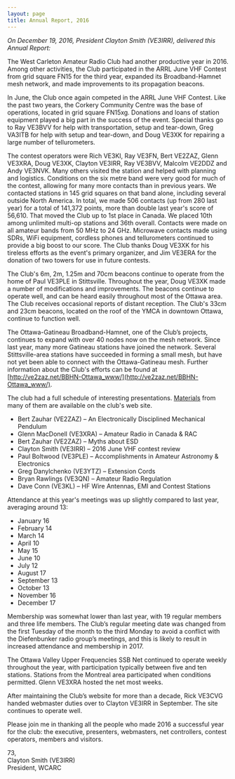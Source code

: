 ```yaml
---
layout: page
title: Annual Report, 2016
---
```


*On December 19, 2016, President Clayton Smith (VE3IRR), delivered this Annual Report:*

The West Carleton Amateur Radio Club had another productive year in 2016.  Among other activities, the Club participated in the ARRL June VHF Contest from grid square FN15 for the third year, expanded its Broadband-Hamnet mesh network, and made improvements to its propagation beacons.

In June, the Club once again competed in the ARRL June VHF Contest.  Like the past two years, the Corkery Community Centre was the base of operations, located in grid square FN15xg.  Donations and loans of station equipment played a big part in the success of the event.  Special thanks go to Ray VE3BVV for help with transportation, setup and tear-down, Greg VA3ITB for help with setup and tear-down, and Doug VE3XK for repairing a large number of tellurometers.

The contest operators were Rich VE3KI, Ray VE3FN, Bert VE2ZAZ, Glenn VE3XRA, Doug VE3XK, Clayton VE3IRR, Ray VE3BVV, Malcolm VE2DDZ and Andy VE3NVK.  Many others visited the station and helped with planning and logistics. Conditions on the six metre band were very good for much of the contest, allowing for many more contacts than in previous years.  We contacted stations in 145 grid squares on that band alone, including several outside North America.  In total, we made 506 contacts (up from 280 last year) for a total of 141,372 points, more than double last year's score of 56,610.  That moved the Club up to 1st place in Canada.  We placed 10th among unlimited multi-op stations and 36th overall.  Contacts were made on all amateur bands from 50 MHz to 24 GHz.  Microwave contacts made using SDRs, WiFi equipment, cordless phones and tellurometers continued to provide a big boost to our score.  The Club thanks Doug VE3XK for his tireless efforts as the event's primary organizer, and Jim VE3ERA for the donation of two towers for use in future contests.

The Club's 6m, 2m, 1.25m and 70cm beacons continue to operate from the home of Paul VE3PLE in Stittsville.  Throughout the year, Doug VE3XK made a number of modifications and improvements.  The beacons continue to operate well, and can be heard easily throughout most of the Ottawa area.  The Club receives occasional reports of distant reception.  The Club's 33cm and 23cm beacons, located on the roof of the YMCA in downtown Ottawa, continue to function well.

The Ottawa-Gatineau Broadband-Hamnet, one of the Club’s projects, continues to expand with over 40 nodes now on the mesh network.  Since last year, many more Gatineau stations have joined the network.  Several Stittsville-area stations have succeeded in forming a small mesh, but have not yet been able to connect with the Ottawa-Gatineau mesh.  Further information about the Club's efforts can be found at [http://ve2zaz.net/BBHN-Ottawa_www/](http://ve2zaz.net/BBHN-Ottawa_www/).

The club had a full schedule of interesting presentations.  [Materials](../presentations.html) from many of them are available on the club's web site.

* Bert Zauhar (VE2ZAZ) – An Electronically Disciplined Mechanical Pendulum
* Glenn MacDonell (VE3XRA) – Amateur Radio in Canada & RAC
* Bert Zauhar (VE2ZAZ) – Myths about ESD
* Clayton Smith (VE3IRR) – 2016 June VHF contest review
* Paul Boltwood (VE3PLE) – Accomplishments in Amateur Astronomy & Electronics
* Greg Danylchenko (VE3YTZ) – Extension Cords
* Bryan Rawlings (VE3QN) – Amateur Radio Regulation
* Dave Conn (VE3KL) – HF Wire Antennas, EMI and Contest Stations

Attendance at this year's meetings was up slightly compared to last year, averaging around 13:

* January	16
* February	14
* March		14
* April		10
* May		15
* June		10
* July		12
* August		17
* September	13
* October	13
* November	16
* December	17

Membership was somewhat lower than last year, with 19 regular members and three life members.  The Club’s regular meeting date was changed from the first Tuesday of the month to the third Monday to avoid a conflict with the Diefenbunker radio group’s meetings, and this is likely to result in increased attendance and membership in 2017.

The Ottawa Valley Upper Frequencies SSB Net continued to operate weekly throughout the year, with participation typically between five and ten stations.  Stations from the Montreal area participated when conditions permitted.  Glenn VE3XRA hosted the net most weeks.

After maintaining the Club’s website for more than a decade, Rick VE3CVG handed webmaster duties over to Clayton VE3IRR in September. The site continues to operate well.

Please join me in thanking all the people who made 2016 a successful year for the club: the executive, presenters, webmasters, net controllers, contest operators, members and visitors.

73,  
Clayton Smith (VE3IRR)  
President, WCARC
